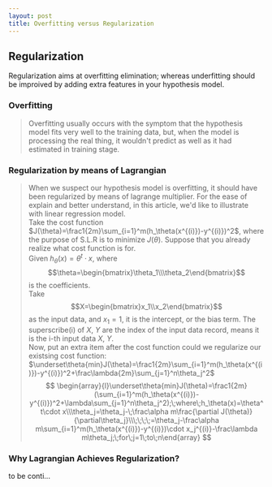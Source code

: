 ```yaml
---
layout: post
title: Overfitting versus Regularization
---
```


## Regularization
<p class="message">
Regularization aims at overfitting elimination; whereas underfitting should be improived by adding extra features in your hypothesis model.
</p>

### Overfitting

>Overfitting usually occurs with the symptom that the hypothesis model fits very well to the training data, but, when the model is processing the real thing, it wouldn't predict as well as it had estimated in training stage. 

### Regularization by means of Lagrangian

>When we suspect our hypothesis model is overfitting, it should have been regularized by means of lagrange multiplier.  For the ease of explain and better understand, in this article, we'd like to illustrate with linear regression model.  
>Take the cost function $J(\theta)=\frac1{2m}\sum_{i=1}^m(h_\theta(x^{(i)})-y^{(i)})^2$, where the purpose of S.L.R is to minimize $J(\theta)$.  Suppose that you already realize what cost function is for.  
>Given $h_\theta(x)=\theta^t\cdot x$, where $$\theta=\begin{bmatrix}\theta_1\\\theta_2\end{bmatrix}$$ is the coefficients.  
>Take $$X=\begin{bmatrix}x_1\\x_2\end{bmatrix}$$ as the input data, and $x_1=1$, it is the intercept, or the bias term.  The superscribe(i) of $X$, $Y$ are the index of the input data record, means it is the i-th input data $X$, $Y$.  
>Now, put an extra item after the cost function could we regularize our existsing cost function:  
>$\underset\theta{min}J(\theta)=\frac1{2m}\sum_{i=1}^m(h_\theta(x^{(i)})-y^{(i)})^2+\frac\lambda{2m}\sum_{j=1}^n\theta_j^2$  
>$$
\begin{array}{l}\underset\theta{min}J(\theta)=\frac1{2m}(\sum_{i=1}^m(h_\theta(x^{(i)})-y^{(i)})^2+\lambda\sum_{j=1}^n\theta_j^2);\;where\;h_\theta(x)=\theta^t\cdot x\\\theta_j=\theta_j-\;\frac\alpha m\frac{\partial J(\theta)}{\partial\theta_j}\\\;\;\;\;=\theta_j-\frac\alpha m\sum_{i=1}^m(h_\theta(x^{(i)})-y^{(i)})\cdot x_j^{(i)}-\frac\lambda m\theta_j;\;for\;j=1\;to\;n\end{array}
$$

### Why Lagrangian Achieves Regularization?

to be conti...
